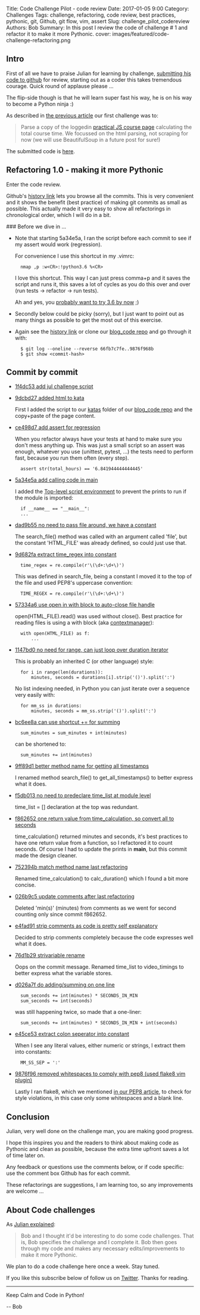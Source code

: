 Title: Code Challenge Pilot - code review 
Date: 2017-01-05 9:00
Category: Challenges
Tags: challenge, refactoring, code review, best practices, pythonic, git, Github, git flow, vim, assert
Slug: challenge_pilot_codereview
Authors: Bob
Summary: In this post I review the code of challenge # 1 and refactor it to make it more Pythonic.
cover: images/featured/code-challenge-refactoring.png

## Intro

First of all we have to praise Julian for learning by challenge, [submitting his code to github](https://github.com/pybites/blog_code/blob/1f4dc534d43ec2c8582a890a15fb54486b58af39/katas/course_time/js_course_time_scraper.py) for review, starting out as a coder this takes tremendous courage. Quick round of applause please ...

The flip-side though is that he will learn super fast his way, he is on his way to become a Python ninja :)

As described in [the previous article](http://pybit.es/js_time_scraper_ch.html) our first challenge was to:

> Parse a copy of the loggedin [practical JS course page](https://watchandcode.com/p/practical-javascript) calculating the total course time. We focussed on the html parsing, not scraping for now (we will use BeautifulSoup in a future post for sure!)

The submitted code is [here](https://github.com/pybites/blog_code/blob/1f4dc534d43ec2c8582a890a15fb54486b58af39/katas/course_time/js_course_time_scraper.py).

## Refactoring 1.0 - making it more Pythonic

Enter the code review.

Github's [history link](https://github.com/pybites/blog_code/commits/master/katas/course_time) lets you browse all the commits. This is very convenient and it shows the benefit (best practice) of making git commits as small as possible. This actually made it very easy to show all refactorings in chronological order, which I will do in a bit.

### Before we dive in ...

* Note that starting 5a34e5a, I ran the script before each commit to see if my assert would work (regression). 

	For convenience I use this shortcut in my .vimrc:

		nmap ,p :w<CR>:!python3.6 %<CR>
		
	I love this shortcut. This way I can just press comma+p and it saves the script and runs it, this saves a lot of cycles as you do this over and over (run tests -> refactor -> run tests). 
	
	Ah and yes, you [probably want to try 3.6 by now](http://pybit.es/3.6_new.html) ;)

* Secondly below could be picky (sorry), but I just want to point out as many things as possible to get the most out of this exercise.

* Again see the [history link](https://github.com/pybites/blog_code/commits/master/katas/course_time) or clone our [blog_code repo](https://github.com/pybites/blog_code) and go through it with:

		$ git log --oneline --reverse 66fb7c7fe..9876f968b
		$ git show <commit-hash>

## Commit by commit

* [1f4dc53 add jul challenge script](https://github.com/pybites/blog_code/commit/1f4dc534d43ec2c8582a890a15fb54486b58af39)
* [9dcbd27 added html to kata](https://github.com/pybites/blog_code/commit/9dcbd27ed348a5d9da0f9e68e2164fcfb7a7a6cd)

	First I added the script to our [katas](https://github.com/pybites/blog_code/tree/master/katas) folder of our [blog_code repo](https://github.com/pybites/blog_code) and the copy+paste of the page content.

* [ce498d7 add assert for regression](https://github.com/pybites/blog_code/commit/ce498d71e0316b2ecf7c4c9884fb988ba3a32c5d)

	When you refactor always have your tests at hand to make sure you don't mess anything up. This was just a small script so an assert was enough, whatever you use (unittest, pytest, ...) the tests need to perform fast, because you run them often (every step).

		assert str(total_hours) == '6.841944444444445'
	
* [5a34e5a add calling code in main](https://github.com/pybites/blog_code/commit/5a34e5a7d4ff1bf2251851aabc18c736a62aeecc)

	I added the [Top-level script environment](https://docs.python.org/3/library/__main__.html) to prevent the prints to run if the module is imported: 

		if __name__ == "__main__":
		...

* [dad9b55 no need to pass file around, we have a constant](https://github.com/pybites/blog_code/commit/dad9b5537a989a1aed02a61f685ead874e12794e)
	
	The search_file() method was called with an argument called 'file', but the constant 'HTML_FILE' was already defined, so could just use that.

* [9d682fa extract time_regex into constant](https://github.com/pybites/blog_code/commit/9d682fa943bf3ab461b6f48dba50b646491b12e5)

		time_regex = re.compile(r'\(\d+:\d+\)')

	This was defined in search_file, being a constant I moved it to the top of the file and used PEP8's uppercase convention:

		TIME_REGEX = re.compile(r'\(\d+:\d+\)')

* [57334a6 use open in with block to auto-close file handle](https://github.com/pybites/blog_code/commit/57334a65de1b8a01aa852f222141f9e36e0a558c)

	open(HTML_FILE).read() was used without close(). Best practice for reading files is using a with block (aka [contextmanager](https://docs.python.org/3/library/contextlib.html#contextlib.contextmanager)): 
	
		with open(HTML_FILE) as f:
	 		...

* [1147bd0 no need for range, can just loop over duration iterator](https://github.com/pybites/blog_code/commit/1147bd08424a1c638661bc840bf6851c8d579873)

	This is probably an inherited C (or other language) style:

		for i in range(len(durations)):
			minutes, seconds = durations[i].strip('()').split(':')

	No list indexing needed, in Python you can just iterate over a sequence very easily with:

		for mm_ss in durations:
			minutes, seconds = mm_ss.strip('()').split(':')

* [bc6ee8a can use shortcut += for summing](https://github.com/pybites/blog_code/commit/bc6ee8a93a4f622687f8811ed571da1ef30c38c7)

		sum_minutes = sum_minutes + int(minutes)

	can be shortened to:

		sum_minutes += int(minutes)

* [9ff89d1 better method name for getting all timestamps](https://github.com/pybites/blog_code/commit/9ff89d123165167c0fde3f0163f1e54fca2f22c3)

	I renamed method search_file() to get_all_timestamps() to better express what it does.

* [f5db013 no need to predeclare time_list at module level](https://github.com/pybites/blog_code/commit/f5db0134ec7e614e9992720fca5dea5cd15f2e12)

	time_list = [] declaration at the top was redundant.

* [f862652 one return value from time_calculation, so convert all to seconds](https://github.com/pybites/blog_code/commit/f86265222406cd83da4836e4207d99d4be9e9e2c)

	time_calculation() returned minutes and seconds, it's best practices to have one return value from a function, so I refactored it to count seconds. Of course I had to update the prints in __main__, but this commit made the design cleaner.

* [752394b match method name last refactoring](https://github.com/pybites/blog_code/commit/f86265222406cd83da4836e4207d99d4be9e9e2c)

	Renamed time_calculation() to calc_duration() which I found a bit more concise.

* [026b9c5 update comments after last refactoring](https://github.com/pybites/blog_code/commit/026b9c545250247981382d4c31b6327b11113b94)

	Deleted 'min(s)' (minutes) from comments as we went for second counting only since commit f862652.

* [e4fad91 strip comments as code is pretty self explanatory](https://github.com/pybites/blog_code/commit/e4fad918f34174d58889916a85cfe6972b3db467)

	Decided to strip comments completely because the code expresses well what it does.

* [76d1b29 strivariable rename](https://github.com/pybites/blog_code/commit/76d1b297ede0871fe285babe6e841dc532e62eaf)

	Oops on the commit message. Renamed time_list to video_timings to better express what the variable stores.

* [d026a7f do adding/summing on one line](https://github.com/pybites/blog_code/commit/d026a7f0c7999821e07b16a46255207e6ccd0da4)
	
		sum_seconds += int(minutes) * SECONDS_IN_MIN
		sum_seconds += int(seconds)

	was still happening twice, so made that a one-liner:

		sum_seconds += int(minutes) * SECONDS_IN_MIN + int(seconds)

* [e45ce53 extract colon seperator into constant](https://github.com/pybites/blog_code/commit/e45ce53e3407e25a648225829f2086e8a9020011)

	When I see any literal values, either numeric or strings, I extract them into constants:

		MM_SS_SEP = ':'

* [9876f96 removed whitespaces to comply with pep8 (used flake8 vim plugin)](https://github.com/pybites/blog_code/commit/9876f968b49745b599e4bc9716802677956c8b46)

	Lastly I ran flake8, which we mentioned [in our PEP8 article](http://pybit.es/pep8.html), to check for style violations, in this case only some whitespaces and a blank line.

## Conclusion

Julian, very well done on the challenge man, you are making good progress.

I hope this inspires you and the readers to think about making code as Pythonic and clean as possible, because the extra time upfront saves a lot of time later on.

Any feedback or questions use the comments below, or if code specific: use the comment box Github has for each commit. 

These refactorings are suggestions, I am learning too, so any improvements are welcome ...

## About Code challenges

As [Julian explained](http://pybit.es/js_time_scraper_ch.html):

> Bob and I thought it'd be interesting to do some code challenges. That is, Bob specifies the challenge and I complete it. Bob then goes through my code and makes any necessary edits/improvements to make it more Pythonic.

We plan to do a code challenge here once a week. Stay tuned.

If you like this subscribe below of follow us on [Twitter](https://twitter.com/pybites). Thanks for reading.

---

Keep Calm and Code in Python!

-- Bob

